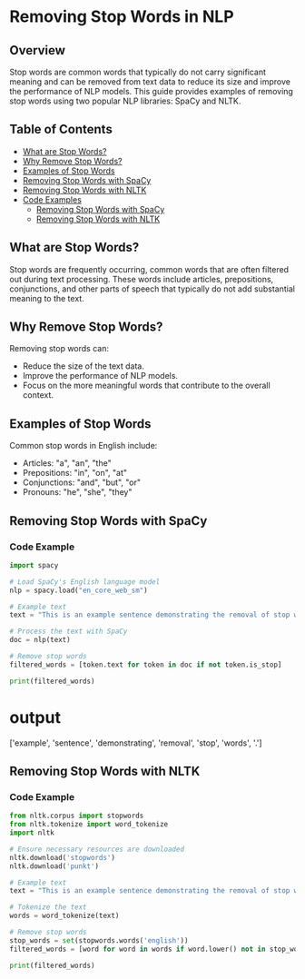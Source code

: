 # Removing Stop Words in NLP

## Overview

Stop words are common words that typically do not carry significant meaning and can be removed from text data to reduce its size and improve the performance of NLP models. This guide provides examples of removing stop words using two popular NLP libraries: SpaCy and NLTK.

## Table of Contents
- [What are Stop Words?](#what-are-stop-words)
- [Why Remove Stop Words?](#why-remove-stop-words)
- [Examples of Stop Words](#examples-of-stop-words)
- [Removing Stop Words with SpaCy](#removing-stop-words-with-spacy)
- [Removing Stop Words with NLTK](#removing-stop-words-with-nltk)
- [Code Examples](#code-examples)
  - [Removing Stop Words with SpaCy](#removing-stop-words-with-spacy-code)
  - [Removing Stop Words with NLTK](#removing-stop-words-with-nltk-code)


## What are Stop Words?

Stop words are frequently occurring, common words that are often filtered out during text processing. These words include articles, prepositions, conjunctions, and other parts of speech that typically do not add substantial meaning to the text.

## Why Remove Stop Words?

Removing stop words can:
- Reduce the size of the text data.
- Improve the performance of NLP models.
- Focus on the more meaningful words that contribute to the overall context.

## Examples of Stop Words

Common stop words in English include:
- Articles: "a", "an", "the"
- Prepositions: "in", "on", "at"
- Conjunctions: "and", "but", "or"
- Pronouns: "he", "she", "they"

## Removing Stop Words with SpaCy

### Code Example

```python
import spacy

# Load SpaCy's English language model
nlp = spacy.load("en_core_web_sm")

# Example text
text = "This is an example sentence demonstrating the removal of stop words."

# Process the text with SpaCy
doc = nlp(text)

# Remove stop words
filtered_words = [token.text for token in doc if not token.is_stop]

print(filtered_words)
```

# output
['example', 'sentence', 'demonstrating', 'removal', 'stop', 'words', '.']

## Removing Stop Words with NLTK

### Code Example

```python
from nltk.corpus import stopwords
from nltk.tokenize import word_tokenize
import nltk

# Ensure necessary resources are downloaded
nltk.download('stopwords')
nltk.download('punkt')

# Example text
text = "This is an example sentence demonstrating the removal of stop words."

# Tokenize the text
words = word_tokenize(text)

# Remove stop words
stop_words = set(stopwords.words('english'))
filtered_words = [word for word in words if word.lower() not in stop_words]

print(filtered_words)
```
